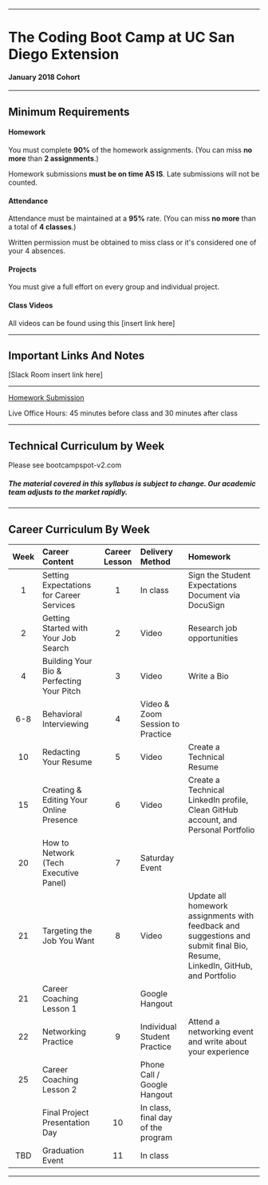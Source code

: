 -----------------------------------------
# The Coding Boot Camp at UC San Diego Extension

#### January 2018 Cohort 


-----------------------------------------


## Minimum Requirements


#### Homework


You must complete **90%** of the homework assignments. (You can miss **no more** than **2 assignments**.)


Homework submissions **must be on time AS IS**. Late submissions will not be counted.


#### Attendance


Attendance must be maintained at a **95%** rate. (You can miss **no more** than a total of **4 classes**.)


Written permission must be obtained to miss class or it's considered one of your 4 absences.


#### Projects


You must give a full effort on every group and individual project.


#### Class Videos

All videos can be found using this [insert link here]

-----------------------------------------


## Important Links And Notes


[Slack Room insert link here]

-----------------------------------------


[Homework Submission](http://bootcampspot-v2.com)


Live Office Hours: 45 minutes before class and 30 minutes after class


-----------------------------------------
## Technical Curriculum by Week

Please see bootcampspot-v2.com

##### The material covered in this syllabus is subject to change. Our academic team adjusts to the market rapidly.

-----------------------------------------
## Career Curriculum By Week

| Week  | Career Content | Career Lesson | Delivery Method | Homework |
| :---: | :--------------| :------------:| :-------------- |:---------| 
| 1   | Setting Expectations for Career Services  | 1  | In class                           | Sign the Student Expectations Document via DocuSign                                                                          |
| 2   | Getting Started with Your Job Search      | 2  | Video                              | Research job opportunities                                                                                                   |
| 4   | Building Your Bio & Perfecting Your Pitch | 3  | Video                              | Write a Bio                                                                                                                  |
| 6-8 | Behavioral Interviewing                   | 4  | Video & Zoom Session to Practice   |                                                                                                                              |
| 10  | Redacting Your Resume                     | 5  | Video                              | Create a Technical Resume                                                                                                    |
| 15  | Creating & Editing Your Online Presence   | 6  | Video                              | Create a Technical LinkedIn profile, Clean GitHub account, and Personal Portfolio                                            |
| 20  | How to Network (Tech Executive Panel)     | 7  | Saturday Event                     |                                                                                                                              |
| 21  | Targeting the Job You Want                | 8  | Video                              | Update all homework assignments with feedback and suggestions and submit final Bio, Resume, LinkedIn, GitHub, and Portfolio  |
| 21  | Career Coaching Lesson 1                  |    | Google Hangout                     |                                                                                                                              |
| 22  | Networking Practice                       | 9  | Individual Student Practice        | Attend a networking event and write about your experience                                                                    |
| 25  | Career Coaching Lesson 2                  |    | Phone Call / Google Hangout        |                                                                                                                              |
|     | Final Project Presentation Day            | 10 | In class, final day of the program |                                                                                                                              | 
| TBD | Graduation Event                          | 11 | In class                           |                                                                                                                              | 

-----------------------------------------



